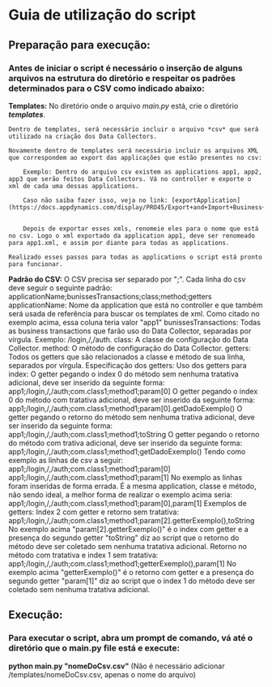 # Guia de utilização do script

## Preparação para execução:

### Antes de iniciar o script é necessário o inserção de alguns arquivos na estrutura do diretório e respeitar os padrões determinados para o CSV como indicado abaixo:

**Templates:**
	No diretório onde o arquivo *main.py* está, crie o diretório **_templates_**.

	Dentro de templates, será necessário incluir o arquivo *csv* que será utilizado na criação dos Data Collectors.

	Novamente dentro de templates será necessário incluir os arquivos XML que correspondem ao export das applicações que estão presentes no csv:

		Exemplo: Dentro do arquivo csv existem as applications app1, app2, app3 que serão feitos Data Collectors. Vá no controller e exporte o xml de cada uma dessas applications.

		Caso não saiba fazer isso, veja no link: [exportApplication](https://docs.appdynamics.com/display/PRO45/Export+and+Import+Business+Application+Settings)


		Depois de exportar esses xmls, renomeie eles para o nome que está no csv. Logo o xml exportado da application app1, deve ser renomeado para app1.xml, e assim por diante para todas as applications.

	Realizado esses passos para todas as applications o script está pronto para funcionar.


**Padrão do CSV:**
	O CSV precisa ser separado por ";".
	Cada linha do csv deve seguir o seguinte padrão:
		applicationName;bunissesTransactions;class;method;getters
		applicationName: Nome da application que está no controller e que também será usada de referência para buscar os templates de xml. Como citado no exemplo acima, essa coluna teria valor "app1"
		bunissesTransactions: Todas as business transactions que farão uso do Data Collector, separadas por vírgula. Exemplo: /login,/,/auth.
		class: A classe de configuração do Data Collector.
		method: O método de configuração do Data Collector.
		getters: Todos os getters que são relacionados a classe e método de sua linha, separados por vírgula.
		Especificação dos getters:
			Uso dos getters para index:
			O getter pegando o index 0 do método sem nenhuma tratativa adicional, deve ser inserido da seguinte forma:
				app1;/login,/,/auth;com.class1;method1;param[0]
			O getter pegando o index 0 do método com tratativa adicional, deve ser inserido da seguinte forma:
				app1;/login,/,/auth;com.class1;method1;param[0].getDadoExemplo()
			O getter pegando o retorno do método sem nenhuma trativa adicional, deve ser inserido da seguinte forma:
				app1;/login,/,/auth;com.class1;method1;toString
			O getter pegando o retorno do método com trativa adicional, deve ser inserido da seguinte forma:
				app1;/login,/,/auth;com.class1;method1;getDadoExemplo()
			Tendo como exemplo as linhas de csv a seguir:
				app1;/login,/,/auth;com.class1;method1;param[0]
				app1;/login,/,/auth;com.class1;method1;param[1]
				No exemplo as linhas foram inseridas de forma errada. É a mesma application, classe e método, não sendo ideal, a melhor forma de realizar o exemplo acima seria:
				app1;/login,/,/auth;com.class1;method1;param[0],param[1]
			Exemplos de getters:
				Index 2 com getter e retorno sem tratativa:
					app1;/login,/,/auth;com.class1;method1;param[2].getterExemplo(),toString
					No exemplo acima "param[2].getterExemplo()" é o index com getter e a presença do segundo getter "toString" diz ao script que o retorno do método deve ser coletado sem nenhuma tratativa adicional.
				Retorno no método com tratativa e index 1 sem tratativa:
					app1;/login,/,/auth;com.class1;method1;getterExemplo(),param[1]
					No exemplo acima "getterExemplo()" é o retorno com getter e a presença do segundo getter "param[1]" diz ao script que o index 1 do método deve ser coletado sem nenhuma tratativa adicional.

## Execução:

### Para executar o script, abra um prompt de comando, vá até o diretório que o main.py file está e execute:
   **python main.py "nomeDoCsv.csv"** (Não é necessário adicionar /templates/nomeDoCsv.csv, apenas o nome do arquivo)